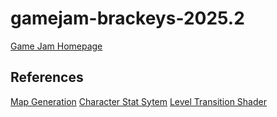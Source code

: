 # gamejam-brackeys-2025.2

[Game Jam Homepage](https://itch.io/jam/brackeys-14)

## References

[Map Generation](https://gameidea.org/2025/01/20/procedural-cave-generation-in-godot-2d/)
[Character Stat Sytem](https://minoqi.vercel.app/posts/godot-4-tutorials/stat-system-godot-4-tutorial/)
[Level Transition Shader](https://godotshaders.com/shader/pixelated-diamond-directional-fading-transition/)
